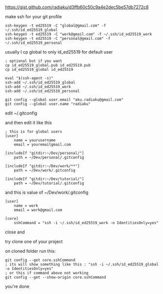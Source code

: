 https://gist.github.com/radiaku/d3ffb60c50c9a4e2dec5be57db7272c8

make ssh for your git profile

```
ssh-keygen -t ed25519 -C "global@gmail.com" -f ~/.ssh/id_ed25519_global
ssh-keygen -t ed25519 -C "work@gmail.com" -f ~/.ssh/id_ed25519_work
ssh-keygen -t ed25519 -C "personal@gmail.com" -f ~/.ssh/id_ed25519_personal
```

usually I cp global to only id_ed25519 for default user
```
; optional but if you want
cp id_ed25519_global.pub id_ed25519.pub
cp id_ed25519_global id_ed25519
```

```
eval "$(ssh-agent -s)"
ssh-add ~/.ssh/id_ed25519_global
ssh-add ~/.ssh/id_ed25519_work
ssh-add ~/.ssh/id_ed25519_personal
```


```
git config --global user.email "aku.radiaku@gmail.com"
git config --global user.name "radiaku"
```

edit ~/.gitconfig

and then edit it like this


```
; this is for global users
[user]
	name = yourusername
	email = youremailgmail.com

[includeIf "gitdir:~/Dev/personal/"]
    path = ~/Dev/personal/.gitconfig

[includeIf "gitdir:~/Dev/work/**"]
    path = ~/Dev/work/.gitconfig

[includeIf "gitdir:~/Dev/tutorial/"]
    path = ~/Dev/tutorial/.gitconfig

```

and this is value of ~/Dev/work/.gitconfig

```
[user]
    name = work
    email = work@gmail.com

[core]
    sshCommand = "ssh -i ~/.ssh/id_ed25519_work -o IdentitiesOnly=yes"

```

close and 

try clone one of your project 

on cloned folder run this:
```
git config --get core.sshCommand
; its will show something like this : "ssh -i ~/.ssh/id_ed25519_global -o IdentitiesOnly=yes"
; or this if command above not working
git config --get --show-origin core.sshCommand

```

you're done
